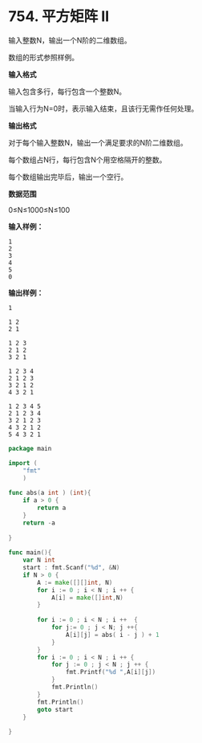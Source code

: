 # 754. 平方矩阵 II



输入整数N，输出一个N阶的二维数组。

数组的形式参照样例。

**输入格式**

输入包含多行，每行包含一个整数N。

当输入行为N=0时，表示输入结束，且该行无需作任何处理。

**输出格式**

对于每个输入整数N，输出一个满足要求的N阶二维数组。

每个数组占N行，每行包含N个用空格隔开的整数。

每个数组输出完毕后，输出一个空行。

**数据范围**

0≤N≤1000≤N≤100

**输入样例：**

```text
1
2
3
4
5
0
```

**输出样例：**

```text
1

1 2
2 1

1 2 3
2 1 2
3 2 1

1 2 3 4
2 1 2 3
3 2 1 2
4 3 2 1

1 2 3 4 5
2 1 2 3 4
3 2 1 2 3
4 3 2 1 2
5 4 3 2 1

```

```go
package main

import (
    "fmt"
    )
    
func abs(a int ) (int){
    if a > 0 {
        return a
    }
    return -a
    
}
    
func main(){
    var N int
    start : fmt.Scanf("%d", &N)
    if N > 0 {
        A := make([][]int, N)
        for i := 0 ; i < N ; i ++ {
            A[i] = make([]int,N)
        }
        
        for i := 0 ; i < N ; i ++  {
            for j:= 0 ; j < N; j ++{
                A[i][j] = abs( i - j ) + 1
            }
        }
        for i := 0 ; i < N ; i ++ {
            for j := 0 ; j < N ; j ++ {
                fmt.Printf("%d ",A[i][j])
            }
            fmt.Println()
        }
        fmt.Println()
        goto start
    }
    
}
```

